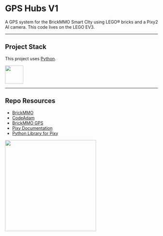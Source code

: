 # GPS Hubs V1

A GPS system for the BrickMMO Smart CIty using LEGO® bricks and a Pixy2 AI camera. This code lives on the LEGO EV3.

---

## Project Stack

This project uses [Python](https://nodejs.org/python).

<img src="https://console.codeadam.ca/api/image/python" width="60">

---

## Repo Resources

* [BrickMMO](https://www.brickmmo.com/)
* [CodeAdam](https://codeadam.ca)
* [BrickMMO GPS](https://gps.brickmmo.com/)
* [Pixy Documentation](https://docs.pixycam.com/wiki/doku.php)
* [Python Library for Pixy](https://github.com/KWSmit/Pixy_ev3dev)

<a href="https://brickmmo.com">
<img src="https://brickmmo.com/images/brickmmo-logo-horizontal.jpg" width="300">
</a>
